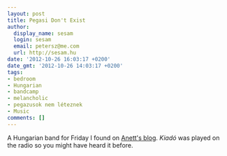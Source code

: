 ```yaml
---
layout: post
title: Pegasi Don't Exist
author:
  display_name: sesam
  login: sesam
  email: petersz@me.com
  url: http://sesam.hu
date: '2012-10-26 16:03:17 +0200'
date_gmt: '2012-10-26 14:03:17 +0200'
tags:
- bedroom
- Hungarian
- bandcamp
- melancholic
- pegazusok nem léteznek
- Music
comments: []
---
```


A Hungarian band for Friday I found on [Anett's blog](http://zakkantanett.blogspot.hu/2012/10/pegazusok-nem-leteznek.html). _Kiadó_ was played on the radio so you might have heard it before.
